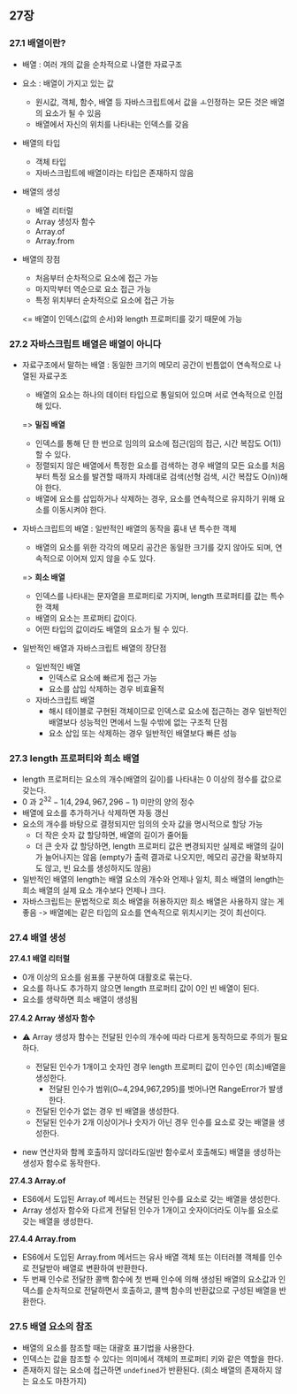 ## 27장

### 27.1 배열이란?

- 배열 : 여러 개의 값을 순차적으로 나열한 자료구조
- 요소 : 배열이 가지고 있는 값
  - 원시값, 객체, 함수, 배열 등 자바스크립트에서 값을 ㅗ인정하는 모든 것은 배열의 요소가 될 수 있음
  - 배열에서 자신의 위치를 나타내는 인덱스를 갖음
- 배열의 타입
  - 객체 타입
  - 자바스크립트에 배열이라는 타입은 존재하지 않음
- 배열의 생성
  - 배열 리터럴
  - Array 생성자 함수
  - Array.of
  - Array.from
- 배열의 장점

  - 처음부터 순차적으로 요소에 접근 가능
  - 마지막부터 역순으로 요소 접근 가능
  - 특정 위치부터 순차적으로 요소에 접근 가능

  <= 배열이 인덱스(값의 순서)와 length 프로퍼티를 갖기 때문에 가능

### 27.2 자바스크립트 배열은 배열이 아니다

- 자료구조에서 말하는 배열 : 동일한 크기의 메모리 공간이 빈틈없이 연속적으로 나열된 자료구조

  - 배열의 요소는 하나의 데이터 타입으로 통일되어 있으며 서로 연속적으로 인접해 있다.

  => **밀집 배열**

  - 인덱스를 통해 단 한 번으로 임의의 요소에 접근(임의 접근, 시간 복잡도 O(1))할 수 있다.
  - 정렬되지 않은 배열에서 특정한 요소를 검색하는 경우 배열의 모든 요소를 처음부터 특정 요소를 발견할 때까지 차례대로 검색(선형 검색, 시간 복잡도 O(n))해야 한다.
  - 배열에 요소를 삽입하거나 삭제하는 경우, 요소를 연속적으로 유지하기 위해 요소를 이동시켜야 한다.

- 자바스크립트의 배열 : 일반적인 배열의 동작을 흉내 낸 특수한 객체

  - 배열의 요소를 위한 각각의 메모리 공간은 동일한 크기를 갖지 않아도 되며, 연속적으로 이어져 있지 않을 수도 있다.

  => **희소 배열**

  - 인덱스를 나타내는 문자열을 프로퍼티로 가지며, length 프로퍼티를 값는 특수한 객체
  - 배열의 요소는 프로퍼티 값이다.
  - 어떤 타입의 값이라도 배열의 요소가 될 수 있다.

- 일반적인 배열과 자바스크립트 배열의 장단점
  - 일반적인 배열
    - 인덱스로 요소에 빠르게 접근 가능
    - 요소를 삽입 삭제하는 경우 비효율적
  - 자바스크립트 배열
    - 해시 테이블로 구현된 객체이므로 인덱스로 요소에 접근하는 경우 일반적인 배열보다 성능적인 면에서 느릴 수밖에 없는 구조적 단점
    - 요소 삽입 또는 삭제하는 경우 일반적인 배열보다 빠른 성능

### 27.3 length 프로퍼티와 희소 배열

- length 프로퍼티는 요소의 개수(배열의 길이)를 나타내는 0 이상의 정수를 값으로 갖는다.
- $0$ 과 $2^{32} - 1(4,294,967,296 - 1)$ 미만의 양의 정수
- 배열에 요소를 추가하거나 삭제하면 자동 갱신
- 요소의 개수를 바탕으로 결정되지만 임의의 숫자 값을 명시적으로 할당 가능
  - 더 작은 숫자 값 할당하면, 배열의 길이가 줄어듦
  - 더 큰 숫자 값 할당하면, length 프로퍼티 값은 변경되지만 실제로 배열의 길이가 늘어나지는 않음 (empty가 출력 결과로 나오지만, 메모리 공간을 확보하지도 않고, 빈 요소를 생성하지도 않음)
- 일반적인 배열의 length는 배열 요소의 개수와 언제나 일치, 희소 배열의 length는 희소 배열의 실제 요소 개수보다 언제나 크다.
- 자바스크립트는 문법적으로 희소 배열을 허용하지만 희소 배열은 사용하지 않는 게 좋음 -> 배열에는 같은 타입의 요소를 연속적으로 위치시키는 것이 최선이다.

### 27.4 배열 생성

**27.4.1 배열 리터럴**

- 0개 이상의 요소를 쉼표롤 구분하여 대활호로 묶는다.
- 요소를 하나도 추가하지 않으면 length 프로퍼티 값이 0인 빈 배열이 된다.
- 요소를 생략하면 희소 배열이 생성됨

**27.4.2 Array 생성자 함수**

- ⚠️ Array 생성자 함수는 전달된 인수의 개수에 따라 다르게 동작하므로 주의가 필요하다.

  - 전달된 인수가 1개이고 숫자인 경우 length 프로퍼티 값이 인수인 (희소)배열을 생성한다.
    - 전달된 인수가 범위(0~4,294,967,295)를 벗어나면 RangeError가 발생한다.
  - 전달된 인수가 없는 경우 빈 배열을 생성한다.
  - 전달된 인수가 2개 이상이거나 숫자가 아닌 경우 인수를 요소로 갖는 배열을 생성한다.

- new 연산자와 함께 호출하지 않더라도(일반 함수로서 호출해도) 배열을 생성하는 생성자 함수로 동작한다.

**27.4.3 Array.of**

- ES6에서 도입된 Array.of 메서드는 전달된 인수를 요소로 갖는 배열을 생성한다.
- Array 생성자 함수와 다르게 전달된 인수가 1개이고 숫자이더라도 이누를 요소로 갖는 배열을 생성한다.

**27.4.4 Array.from**

- ES6에서 도입된 Array.from 메서드는 유사 배열 객체 또는 이터러블 객체를 인수로 전달받아 배열로 변환하여 반환한다.
- 두 번째 인수로 전달한 콜백 함수에 첫 번째 인수에 의해 생성된 배열의 요소값과 인덱스를 순차적으로 전달하면서 호출하고, 콜백 함수의 반환값으로 구성된 배열을 반환한다.

### 27.5 배열 요소의 참조

- 배열의 요소를 참조할 때는 대괄호 표기법을 사용한다.
- 인덱스는 값을 참조할 수 있다는 의미에서 객체의 프로퍼티 키와 같은 역할을 한다.
- 존재하지 않는 요소에 접근하면 `undefined`가 반환된다. (희소 배열의 존재하지 않는 요소도 마찬가지)
